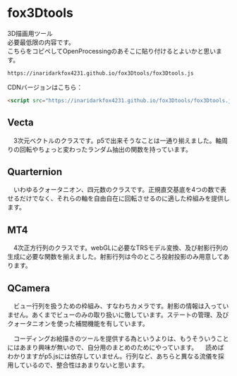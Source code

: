# fox3Dtools
3D描画用ツール  
必要最低限の内容です。  
こちらをコピペしてOpenProcessingのあそこに貼り付けるとよいかと思います。  
```
https://inaridarkfox4231.github.io/fox3Dtools/fox3Dtools.js
```
CDNバージョンはこちら：
```html
<script src="https://inaridarkfox4231.github.io/fox3Dtools/fox3Dtools.js"></script>
```
## Vecta
　3次元ベクトルのクラスです。p5で出来そうなことは一通り揃えました。軸周りの回転やちょっと変わったランダム抽出の関数を持っています。
## Quarternion
　いわゆるクォータニオン、四元数のクラスです。正規直交基底を4つの数で表せるだけでなく、それらの軸を自由自在に回転させるのに適した枠組みを提供します。
## MT4
　4次正方行列のクラスです。webGLに必要なTRSモデル変換、及び射影行列の生成に必要な関数を揃えました。射影行列は今のところ投射投影のみ用意してあります。
## QCamera
　ビュー行列を扱うための枠組み、すなわちカメラです。射影の情報は入っていません。あくまでビューのみの取り扱いに徹しています。ステートの管理、及びクォータニオンを使った補間機能を有しています。

　コーディングお絵描きのツールを提供する為というよりは、もうそういうことにはあまり興味が無いので、自分用のまとめのためにやっています。
　読めばわかりますがp5.jsには依存していません。行列など、あちらと異なる流儀を採用しているので、整合性はあまりないと思います。
